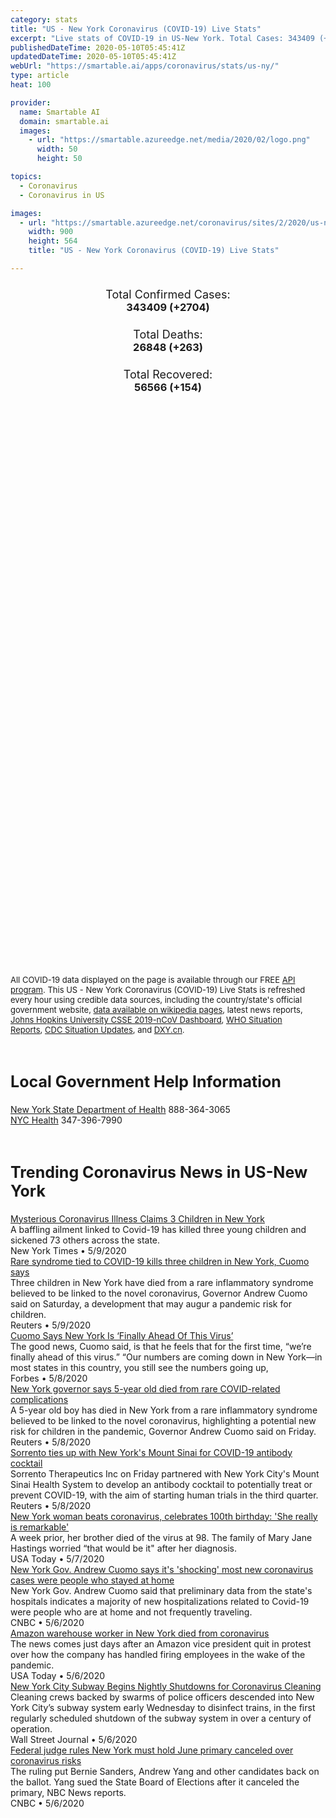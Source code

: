 ```yaml
---
category: stats
title: "US - New York Coronavirus (COVID-19) Live Stats"
excerpt: "Live stats of COVID-19 in US-New York. Total Cases: 343409 (+2704), Deaths: 26848 (+263), Recoveries: 56566(+154)."
publishedDateTime: 2020-05-10T05:45:41Z
updatedDateTime: 2020-05-10T05:45:41Z
webUrl: "https://smartable.ai/apps/coronavirus/stats/us-ny/"
type: article
heat: 100

provider:
  name: Smartable AI
  domain: smartable.ai
  images:
    - url: "https://smartable.azureedge.net/media/2020/02/logo.png"
      width: 50
      height: 50

topics:
  - Coronavirus
  - Coronavirus in US

images:
  - url: "https://smartable.azureedge.net/coronavirus/sites/2/2020/us-ny.jpg"
    width: 900
    height: 564
    title: "US - New York Coronavirus (COVID-19) Live Stats"

---
```

<div class="total-stats" style="text-align: center;">
    <h3>
	    <div style="font-size: 18px; font-weight: 400;">Total Confirmed Cases:</div>
	    343409 (<span class='red'>+2704</span>)
    </h3>
    <h3>
	    <div style="font-size: 18px; font-weight: 400;">Total Deaths:</div>
	    26848 (<span class='red'>+263</span>)
    </h3>
    <h3>
	    <div style="font-size: 18px; font-weight: 400;">Total Recovered:</div>
	    56566 (<span class='green'>+154</span>)
    </h3>
</div>

<script type="text/javascript" src="https://www.gstatic.com/charts/loader.js"></script>

<div id="time_series_chart" style="width: 100%; height: 400px;"></div>
<script type="text/javascript">
  google.charts.load('current', {'packages':['corechart']});
  google.charts.setOnLoadCallback(drawChart);
  function drawChart() {
    var data = google.visualization.arrayToDataTable([
      ['Date', 'Total Cases', 'Total Deaths', 'Total Recovered'],
      ['1/22/2020', 0, 0, 0],['1/23/2020', 0, 0, 0],['1/24/2020', 0, 0, 0],['1/25/2020', 0, 0, 0],['1/26/2020', 0, 0, 0],['1/27/2020', 0, 0, 0],['1/28/2020', 0, 0, 0],['1/29/2020', 0, 0, 0],['1/30/2020', 0, 0, 0],['1/31/2020', 0, 0, 0],['2/1/2020', 0, 0, 0],['2/2/2020', 0, 0, 0],['2/3/2020', 0, 0, 0],['2/4/2020', 0, 0, 0],['2/5/2020', 0, 0, 0],['2/6/2020', 0, 0, 0],['2/7/2020', 0, 0, 0],['2/8/2020', 0, 0, 0],['2/9/2020', 0, 0, 0],['2/10/2020', 0, 0, 0],['2/11/2020', 0, 0, 0],['2/12/2020', 0, 0, 0],['2/13/2020', 0, 0, 0],['2/14/2020', 0, 0, 0],['2/15/2020', 0, 0, 0],['2/16/2020', 0, 0, 0],['2/17/2020', 0, 0, 0],['2/18/2020', 0, 0, 0],['2/19/2020', 0, 0, 0],['2/20/2020', 0, 0, 0],['2/21/2020', 0, 0, 0],['2/22/2020', 0, 0, 0],['2/23/2020', 0, 0, 0],['2/24/2020', 0, 0, 0],['2/25/2020', 0, 0, 0],['2/26/2020', 0, 0, 0],['2/27/2020', 0, 0, 0],['2/28/2020', 0, 0, 0],['2/29/2020', 0, 0, 0],['3/1/2020', 0, 0, 0],['3/2/2020', 1, 0, 0],['3/3/2020', 2, 0, 0],['3/4/2020', 11, 0, 0],['3/5/2020', 23, 0, 0],['3/6/2020', 31, 0, 0],['3/7/2020', 76, 0, 0],['3/8/2020', 106, 0, 0],['3/9/2020', 142, 0, 0],['3/10/2020', 150, 0, 0],['3/11/2020', 218, 0, 0],['3/12/2020', 326, 0, 0],['3/13/2020', 439, 0, 0],['3/14/2020', 613, 2, 0],['3/15/2020', 746, 6, 0],['3/16/2020', 974, 10, 0],['3/17/2020', 1708, 16, 0],['3/18/2020', 3086, 17, 1],['3/19/2020', 5712, 38, 1],['3/20/2020', 8515, 56, 1],['3/21/2020', 12322, 76, 1],['3/22/2020', 16916, 153, 1],['3/23/2020', 23230, 183, 1],['3/24/2020', 26376, 271, 1],['3/25/2020', 33033, 366, 1],['3/26/2020', 39140, 461, 1],['3/27/2020', 46094, 605, 1],['3/28/2020', 53520, 834, 1],['3/29/2020', 59746, 966, 1],['3/30/2020', 67384, 1342, 1],['3/31/2020', 76049, 1714, 1],['4/1/2020', 84046, 2220, 6409],['4/2/2020', 92743, 2468, 6440],['4/3/2020', 103060, 2935, 6555],['4/4/2020', 114174, 3565, 11163],['4/5/2020', 123160, 4159, 12924],['4/6/2020', 131830, 4758, 14183],['4/7/2020', 140386, 5489, 15592],['4/8/2020', 151079, 6269, 15927],['4/9/2020', 161807, 7067, 16234],['4/10/2020', 174489, 7887, 16517],['4/11/2020', 181825, 8650, 16957],['4/12/2020', 190288, 9385, 25582],['4/13/2020', 196146, 10058, 26068],['4/14/2020', 203377, 10842, 26611],['4/15/2020', 214698, 11620, 27188],['4/16/2020', 223691, 12248, 27712],['4/17/2020', 235395, 17131, 27850],['4/18/2020', 242570, 17627, 28431],['4/19/2020', 248417, 18298, 28822],['4/20/2020', 253311, 18822, 29311],['4/21/2020', 258589, 19470, 29506],['4/22/2020', 263744, 20248, 29511],['4/23/2020', 271162, 20982, 30817],['4/24/2020', 277165, 21454, 30817],['4/25/2020', 288313, 22109, 31218],['4/26/2020', 293991, 22371, 31218],['4/27/2020', 298004, 22764, 45557],['4/28/2020', 301450, 23144, 46963],['4/29/2020', 306158, 23577, 48173],['4/30/2020', 310839, 23780, 49405],['5/1/2020', 315015, 24072, 49986],['5/2/2020', 319213, 24368, 50567],['5/3/2020', 323883, 24824, 52791],['5/4/2020', 327374, 25105, 53345],['5/5/2020', 330139, 25241, 53731],['5/6/2020', 333491, 25956, 54597],['5/7/2020', 337421, 26365, 55547],['5/8/2020', 340705, 26585, 56412],['5/9/2020', 343409, 26848, 56566],
    ]);
    var options = {
      curveType: 'none',
      chartArea: {'width': '80%', 'height': '80%'},
      legend: { position: 'top' },
      lineWidth: 5,
      colors: ['#f60109', '#444444', '#81B71F']
    };
    var chart = new google.visualization.LineChart(document.getElementById('time_series_chart'));
    chart.draw(data, options);
  }
</script>

<div id="geo_chart" style="width: 100%; height: 500px;"></div>
<script type="text/javascript">
  google.charts.load('current', {
    'packages':['geochart'],
    'mapsApiKey': 'AIzaSyDk1HhVhLaveyKrUhhHZ5YwzIpEcbdal6U'
  });
  google.charts.setOnLoadCallback(drawRegionsMap);
  function drawRegionsMap() {
    var data = google.visualization.arrayToDataTable([
      ['LATITUDE', 'LONGITUDE', 'DESCRIPTION', 'Total Cases', 'Total Deaths'],
      [42.65258, -73.756233, "Albany", 1416, 69],[42.3193, -77.7386, "Allegany", 35, 2],[42.1716, -75.8586, "Broome", 372, 24],[42.0368, -78.3373, "Cattaraugus", 60, 2],[42.7511, -76.6994, "Cayuga", 53, 2],[42.0747, -79.485, "Chautauqua", 40, 4],[42.0127, -76.7298, "Chemung", 131, 3],[42.624, -75.3353, "Chenango", 109, 3],[44.6951, -73.4563, "Clinton", 76, 4],[42.4134, -73.6778, "Columbia", 304, 22],[42.6004, -76.1784, "Cortland", 32, 1],[42.4459, -74.9088, "Delaware", 65, 4],[41.6191, -73.7944, "Dutchess", 3319, 98],[43.0085, -78.6308, "Erie", 4337, 357],[43.8345, -73.7647, "Essex", 39, 0],[44.2326, -74.4621, "Franklin", 17, 0],[43.1028, -74.2661, "Fulton", 104, 8],[42.978, -77.9899, "Genesee", 170, 3],[42.1773, -74.0229, "Greene", 204, 10],[43.5944, -74.3822, "Hamilton", 5, 1],[43.1859, -75.0151, "Herkimer", 77, 3],[43.7351, -76.1344, "Jefferson", 67, 0],[42.5838, -77.7915, "Livingston", 101, 6],[42.7401, -75.5436, "Madison", 250, 7],[41.3046, 74.1827, "Monroe", 1775, 147],[42.942, -74.1907, "Montgomery", 66, 4],[40.6546, -73.5594, "Nassau", 38028, 1940],[40.7128, -74.006, "New York", 183289, 19818],[43.1451, -78.8777, "Niagara", 627, 44],[43.0479, -75.2811, "Oneida", 638, 23],[43.0409, -76.1438, "Onondaga", 1218, 69],[42.8095, -77.2582, "Ontario", 104, 9],[41.3782, -74.6909, "Orange", 9486, 367],[43.3213, -78.3891, "Orleans", 122, 19],[43.3194, -76.5778, "Oswego", 75, 3],[42.7978, -74.7506, "Otsego", 67, 4],[41.4228, -73.6069, "Putnam", 1080, 55],[42.5332, -73.7493, "Rensselaer", 407, 23],[41.1489, -73.983, "Rockland", 12400, 562],[43.0324, -73.936, "Saratoga", 399, 13],[42.8614, -73.9206, "Schenectady", 571, 28],[42.7068, -74.3473, "Schoharie", 46, 1],[42.335, -76.7881, "Schuyler", 8, 0],[44.7481, -74.997, "St. Lawrence", 187, 2],[42.1634, -77.0925, "Steuben", 226, 39],[40.9849, -72.6151, "Suffolk", 36461, 1597],[41.7962, -74.7429, "Sullivan", 1071, 25],[42.2149, -76.496, "Tioga", 104, 14],[42.4113, -76.4883, "Tompkins", 132, 0],[41.8586, -74.3118, "Ulster", 1440, 54],[43.5614, -73.6588, "Warren", 202, 21],[43.4082, -73.2617, "Washington", 204, 12],[43.2371, -77.0628, "Wayne", 79, 2],[41.122, -73.7949, "Westchester", 31087, 1305],[42.6312, -78.0525, "Wyoming", 75, 5],[43.8947, -75.3914, "Lewis", 11, 5],[42.6135, -76.8225, "Seneca", 48, 2],[42.6123, -77.0916, "Yates", 20, 3],
    ]);
    var options = {
      backgroundColor: {fill:'transparent',stroke:'#FFF' ,strokeWidth:0 }, 
      displayMode: 'markers',
      region: 'US-NY', 
      resolution: 'metros',
      colorAxis: {colors: ['#F27D81', '#f60109']},
      sizeAxis: {minSize:3,  maxSize:12},
    };
    var chart = new google.visualization.GeoChart(document.getElementById('geo_chart'));
    chart.draw(data, options);
  };
</script>

<div id="geo_table"></div>
<script type="text/javascript">
  google.charts.load('current', {'packages':['table']});
  google.charts.setOnLoadCallback(drawTable);
  function drawTable() {
    var data = new google.visualization.DataTable();
    data.addColumn('string', 'Location');
    data.addColumn('number', 'Total Cases');
    data.addColumn('number', 'New Cases');
    data.addColumn('number', 'Active Cases');
    data.addColumn('number', 'Total Deaths');
    data.addColumn('number', 'New Deaths');
    data.addColumn('number', 'Total Recovered');
    data.addRows([
      [{v:"Albany", f:"Albany"}, 1416, 32, 1347, 69, 1, 0],[{v:"Allegany", f:"Allegany"}, 35, 0, 6, 2, 0, 27],[{v:"Broome", f:"Broome"}, 372, 8, 262, 24, 0, 86],[{v:"Cattaraugus", f:"Cattaraugus"}, 60, 1, 58, 2, 0, 0],[{v:"Cayuga", f:"Cayuga"}, 53, 1, 9, 2, 0, 42],[{v:"Chautauqua", f:"Chautauqua"}, 40, 0, 12, 4, 0, 24],[{v:"Chemung", f:"Chemung"}, 131, 1, 118, 3, 0, 10],[{v:"Chenango", f:"Chenango"}, 109, 4, 106, 3, 0, 0],[{v:"Clinton", f:"Clinton"}, 76, 2, 28, 4, 0, 44],[{v:"Columbia", f:"Columbia"}, 304, 0, 216, 22, 1, 66],[{v:"Cortland", f:"Cortland"}, 32, 0, 3, 1, 0, 28],[{v:"Delaware", f:"Delaware"}, 65, 0, 29, 4, 0, 32],[{v:"Dutchess", f:"Dutchess"}, 3319, 42, 2848, 98, 2, 373],[{v:"Erie", f:"Erie"}, 4337, 82, 3501, 357, 11, 479],[{v:"Essex", f:"Essex"}, 39, 1, 31, 0, 0, 8],[{v:"Franklin", f:"Franklin"}, 17, 0, 13, 0, 0, 4],[{v:"Fulton", f:"Fulton"}, 104, 1, 96, 8, 1, 0],[{v:"Genesee", f:"Genesee"}, 170, 1, 103, 3, 0, 64],[{v:"Greene", f:"Greene"}, 204, 5, 134, 10, 0, 60],[{v:"Hamilton", f:"Hamilton"}, 5, 0, 4, 1, 0, 0],[{v:"Herkimer", f:"Herkimer"}, 77, 1, 74, 3, 0, 0],[{v:"Jefferson", f:"Jefferson"}, 67, 1, 58, 0, 0, 9],[{v:"Livingston", f:"Livingston"}, 101, 1, 66, 6, 0, 29],[{v:"Madison", f:"Madison"}, 250, 1, 137, 7, 1, 106],[{v:"Monroe", f:"Monroe"}, 1775, 40, 1103, 147, 4, 525],[{v:"Montgomery", f:"Montgomery"}, 66, 2, 37, 4, 0, 25],[{v:"Nassau", f:"Nassau"}, 38028, 216, 33935, 1940, 22, 2153],[{v:"New York", f:"New York"}, 183289, 1506, 163471, 19818, 192, 0],[{v:"Niagara", f:"Niagara"}, 627, 22, 429, 44, 4, 154],[{v:"Oneida", f:"Oneida"}, 638, 18, 502, 23, 1, 113],[{v:"Onondaga", f:"Onondaga"}, 1218, 49, 727, 69, 4, 422],[{v:"Ontario", f:"Ontario"}, 104, 0, 48, 9, 0, 47],[{v:"Orange", f:"Orange"}, 9486, 84, 9119, 367, 0, 0],[{v:"Orleans", f:"Orleans"}, 122, 1, 81, 19, 3, 22],[{v:"Oswego", f:"Oswego"}, 75, 3, 26, 3, 0, 46],[{v:"Otsego", f:"Otsego"}, 67, 0, 32, 4, 0, 31],[{v:"Putnam", f:"Putnam"}, 1080, 6, 1025, 55, 0, 0],[{v:"Rensselaer", f:"Rensselaer"}, 407, 27, 279, 23, 0, 105],[{v:"Rockland", f:"Rockland"}, 12400, 51, 11838, 562, 0, 0],[{v:"Saratoga", f:"Saratoga"}, 399, 11, 265, 13, 0, 121],[{v:"Schenectady", f:"Schenectady"}, 571, 13, 345, 28, 0, 198],[{v:"Schoharie", f:"Schoharie"}, 46, 1, 45, 1, 0, 0],[{v:"Schuyler", f:"Schuyler"}, 8, 0, 2, 0, 0, 6],[{v:"St. Lawrence", f:"St. Lawrence"}, 187, 0, 185, 2, 0, 0],[{v:"Steuben", f:"Steuben"}, 226, 1, 83, 39, 2, 104],[{v:"Suffolk", f:"Suffolk"}, 36461, 238, 32752, 1597, 29, 2112],[{v:"Sullivan", f:"Sullivan"}, 1071, 32, 700, 25, 2, 346],[{v:"Tioga", f:"Tioga"}, 104, 5, 70, 14, 0, 20],[{v:"Tompkins", f:"Tompkins"}, 132, 1, 38, 0, 0, 94],[{v:"Ulster", f:"Ulster"}, 1440, 11, 1225, 54, 0, 161],[{v:"Warren", f:"Warren"}, 202, 3, 181, 21, 1, 0],[{v:"Washington", f:"Washington"}, 204, 3, 153, 12, 1, 39],[{v:"Wayne", f:"Wayne"}, 79, 0, 42, 2, 0, 35],[{v:"Westchester", f:"Westchester"}, 31087, 182, 20411, 1305, 0, 9371],[{v:"Wyoming", f:"Wyoming"}, 75, 2, 39, 5, 0, 31],[{v:"Lewis", f:"Lewis"}, 11, 1, 1, 5, 0, 5],[{v:"Seneca", f:"Seneca"}, 48, 2, 46, 2, 0, 0],[{v:"Yates", f:"Yates"}, 20, 0, 15, 3, 0, 2],
    ]);
    data.setProperty(0, 0, 'style', 'min-width:100px');
    var table = new google.visualization.Table(document.getElementById('geo_table'));
    table.draw(data, {allowHtml: true, sortColumn: 2, sortAscending: false, width: '660px', height: '100%'});
  }
</script>

<span style="font-size: 13px">All COVID-19 data displayed on the page is available through our FREE <a href="https://developer.smartable.ai">API program</a>. This US - New York Coronavirus (COVID-19) Live Stats is refreshed every hour using credible data sources, including the country/state's official government website, <a href="https://en.wikipedia.org/wiki/2019%E2%80%9320_coronavirus_pandemic" target="_blank">data available on wikipedia pages</a>, latest news reports, <a href="https://systems.jhu.edu/research/public-health/ncov/" target="_blank">Johns Hopkins University CSSE 2019-nCoV Dashboard</a>, <a href="https://www.who.int/emergencies/diseases/novel-coronavirus-2019/situation-reports" target="_blank">WHO Situation Reports</a>, <a href="https://www.cdc.gov/coronavirus/2019-ncov/index.html" target="_blank">CDC Situation Updates</a>, and <a href="https://ncov.dxy.cn/ncovh5/view/pneumonia" target="_blank">DXY.cn</a>.</span>

<h2 id="news" class="center" style="margin-top: 60px; font-size: 25px;">Local Government Help Information</h2>
<div class="info center">
<a href="https://www.health.ny.gov/" target="_blank" rel="noopener noreferrer">New York State Department of Health</a> 888-364-3065<br /><a href="https://www1.nyc.gov/site/doh/health/health-topics/coronavirus.page" target="_blank" rel="noopener noreferrer">NYC Health</a> 347-396-7990
</div>
<h2 id="news" class="center" style="margin-top: 60px; font-size: 25px;">Trending Coronavirus News in US-New York</h2>
<div class="row">
<div class="col-md-6 col-sm-12">
  <div class="content-card">
	<a href="https://www.nytimes.com/2020/05/09/health/mysterious-coronavirus-illness-claims-3-children-in-new-york.html"><div class="card-image" style="background-image: url(https://static01.nyt.com/images/2020/05/09/us/politics/09virus-kids/merlin_171615855_3fcf73e0-bb43-4f50-85ee-4542d445b500-facebookJumbo.jpg)"></div></a>
	<div class="content">
		<div class="card-title"><a href="https://www.nytimes.com/2020/05/09/health/mysterious-coronavirus-illness-claims-3-children-in-new-york.html">Mysterious Coronavirus Illness Claims 3 Children in New York</a></div>
		<div class="card-excerpt">A baffling ailment linked to Covid-19 has killed three young children and sickened 73 others across the state.</div>
		<div class="card-meta">
			<span class="card-provider">New York Times</span> • <span class="card-date">5/9/2020</span>
		</div>
	</div>
  </div>
</div>
<div class="col-md-6 col-sm-12">
  <div class="content-card">
	<a href="https://www.reuters.com/article/us-health-coronavirus-usa-ny-idUSKBN22L0OF"><div class="card-image" style="background-image: url(https://s4.reutersmedia.net/resources/r/?m=02&d=20200509&t=2&i=1518049053&w=&fh=545px&fw=&ll=&pl=&sq=&r=LYNXMPEG480M9)"></div></a>
	<div class="content">
		<div class="card-title"><a href="https://www.reuters.com/article/us-health-coronavirus-usa-ny-idUSKBN22L0OF">Rare syndrome tied to COVID-19 kills three children in New York, Cuomo says</a></div>
		<div class="card-excerpt">Three children in New York have died from a rare inflammatory syndrome believed to be linked to the novel coronavirus, Governor Andrew Cuomo said on Saturday, a development that may augur a pandemic risk for children.</div>
		<div class="card-meta">
			<span class="card-provider">Reuters</span> • <span class="card-date">5/9/2020</span>
		</div>
	</div>
  </div>
</div>
<div class="col-md-6 col-sm-12">
  <div class="content-card">
	<a href="https://www.forbes.com/sites/sergeiklebnikov/2020/05/08/cuomo-says-new-york-is-finally-ahead-of-this-virus/"><div class="card-image" style="background-image: url(https://thumbor.forbes.com/thumbor/fit-in/1200x0/filters%3Aformat%28jpg%29/https%3A%2F%2Fspecials-images.forbesimg.com%2Fimageserve%2F5eb58ade170c940006485cd8%2F0x0.jpg)"></div></a>
	<div class="content">
		<div class="card-title"><a href="https://www.forbes.com/sites/sergeiklebnikov/2020/05/08/cuomo-says-new-york-is-finally-ahead-of-this-virus/">Cuomo Says New York Is ‘Finally Ahead Of This Virus’</a></div>
		<div class="card-excerpt">The good news, Cuomo said, is that he feels that for the first time, “we’re finally ahead of this virus.” “Our numbers are coming down in New York—in most states in this country, you still see the numbers going up,</div>
		<div class="card-meta">
			<span class="card-provider">Forbes</span> • <span class="card-date">5/8/2020</span>
		</div>
	</div>
  </div>
</div>
<div class="col-md-6 col-sm-12">
  <div class="content-card">
	<a href="https://www.reuters.com/article/us-health-coronavirus-usa-new-york-idUSKBN22K2C0"><div class="card-image" style="background-image: url(https://s3.reutersmedia.net/resources/r/?m=02&d=20200508&t=2&i=1517982487&w=&fh=545px&fw=&ll=&pl=&sq=&r=LYNXMPEG471GQ)"></div></a>
	<div class="content">
		<div class="card-title"><a href="https://www.reuters.com/article/us-health-coronavirus-usa-new-york-idUSKBN22K2C0">New York governor says 5-year old died from rare COVID-related complications</a></div>
		<div class="card-excerpt">A 5-year old boy has died in New York from a rare inflammatory syndrome believed to be linked to the novel coronavirus, highlighting a potential new risk for children in the pandemic, Governor Andrew Cuomo said on Friday.</div>
		<div class="card-meta">
			<span class="card-provider">Reuters</span> • <span class="card-date">5/8/2020</span>
		</div>
	</div>
  </div>
</div>
<div class="col-md-6 col-sm-12">
  <div class="content-card">
	<a href="https://www.reuters.com/article/us-health-coronavirus-sorrento-thera-idUSKBN22K1QX"><div class="card-image" style="background-image: url(https://s2.reutersmedia.net/resources/r/?m=02&d=20200508&t=2&i=1517941902&w=&fh=545px&fw=&ll=&pl=&sq=&r=LYNXMPEG4713H)"></div></a>
	<div class="content">
		<div class="card-title"><a href="https://www.reuters.com/article/us-health-coronavirus-sorrento-thera-idUSKBN22K1QX">Sorrento ties up with New York's Mount Sinai for COVID-19 antibody cocktail</a></div>
		<div class="card-excerpt">Sorrento Therapeutics Inc on Friday partnered with New York City's Mount Sinai Health System to develop an antibody cocktail to potentially treat or prevent COVID-19, with the aim of starting human trials in the third quarter.</div>
		<div class="card-meta">
			<span class="card-provider">Reuters</span> • <span class="card-date">5/8/2020</span>
		</div>
	</div>
  </div>
</div>
<div class="col-md-6 col-sm-12">
  <div class="content-card">
	<a href="https://www.usatoday.com/story/news/nation/2020/05/07/new-york-woman-beats-coronavirus-celebrates-100th-birthday/3090164001/"><div class="card-image" style="background-image: url(https://www.gannett-cdn.com/presto/2020/05/07/PROC/818d0811-1f2d-418b-9eda-2ff3a3882058-MaryJaneHastings.jpg?auto=webp&crop=610,344,x0,y133&format=pjpg&width=1200)"></div></a>
	<div class="content">
		<div class="card-title"><a href="https://www.usatoday.com/story/news/nation/2020/05/07/new-york-woman-beats-coronavirus-celebrates-100th-birthday/3090164001/">New York woman beats coronavirus, celebrates 100th birthday: 'She really is remarkable'</a></div>
		<div class="card-excerpt">A week prior, her brother died of the virus at 98. The family of Mary Jane Hastings worried “that would be it" after her diagnosis.</div>
		<div class="card-meta">
			<span class="card-provider">USA Today</span> • <span class="card-date">5/7/2020</span>
		</div>
	</div>
  </div>
</div>
<div class="col-md-6 col-sm-12">
  <div class="content-card">
	<a href="https://www.cnbc.com/video/2020/05/06/new-york-gov-andrew-cuomo-says-its-shocking-most-new-coronavirus-cases-were-people-who-stayed-at-home.html"><div class="card-image" style="background-image: url(https://image.cnbcfm.com/api/v1/image/106515969-1588339507418gettyimages-1211432279.jpeg?v=1588339543)"></div></a>
	<div class="content">
		<div class="card-title"><a href="https://www.cnbc.com/video/2020/05/06/new-york-gov-andrew-cuomo-says-its-shocking-most-new-coronavirus-cases-were-people-who-stayed-at-home.html">New York Gov. Andrew Cuomo says it's 'shocking' most new coronavirus cases were people who stayed at home</a></div>
		<div class="card-excerpt">New York Gov. Andrew Cuomo said that preliminary data from the state's hospitals indicates a majority of new hospitalizations related to Covid-19 were people who are at home and not frequently traveling.</div>
		<div class="card-meta">
			<span class="card-provider">CNBC</span> • <span class="card-date">5/6/2020</span>
		</div>
	</div>
  </div>
</div>
<div class="col-md-6 col-sm-12">
  <div class="content-card">
	<a href="https://www.usatoday.com/story/money/2020/05/06/amazon-warehouse-worker-new-york-dies-covid-19/5174153002/"><div class="card-image" style="background-image: url(https://www.gannett-cdn.com/-mm-/88db7ee00853f893c9be4e95ba6926f5759d36dc/c=0-316-6054-3721/local/-/media/2020/04/13/USATODAY/usatsports/amazon-covid-19-employees-mf.jpg?auto=webp&format=pjpg&width=1200)"></div></a>
	<div class="content">
		<div class="card-title"><a href="https://www.usatoday.com/story/money/2020/05/06/amazon-warehouse-worker-new-york-dies-covid-19/5174153002/">Amazon warehouse worker in New York died from coronavirus</a></div>
		<div class="card-excerpt">The news comes just days after an Amazon vice president quit in protest over how the company has handled firing employees in the wake of the pandemic.</div>
		<div class="card-meta">
			<span class="card-provider">USA Today</span> • <span class="card-date">5/6/2020</span>
		</div>
	</div>
  </div>
</div>
<div class="col-md-6 col-sm-12">
  <div class="content-card">
	<a href="https://www.wsj.com/articles/new-york-city-subway-begins-nightly-shutdowns-for-coronavirus-cleaning-11588767945"><div class="card-image" style="background-image: url(https://images.wsj.net/im-184067/social)"></div></a>
	<div class="content">
		<div class="card-title"><a href="https://www.wsj.com/articles/new-york-city-subway-begins-nightly-shutdowns-for-coronavirus-cleaning-11588767945">New York City Subway Begins Nightly Shutdowns for Coronavirus Cleaning</a></div>
		<div class="card-excerpt">Cleaning crews backed by swarms of police officers descended into New York City’s subway system early Wednesday to disinfect trains, in the first regularly scheduled shutdown of the subway system in over a century of operation.</div>
		<div class="card-meta">
			<span class="card-provider">Wall Street Journal</span> • <span class="card-date">5/6/2020</span>
		</div>
	</div>
  </div>
</div>
<div class="col-md-6 col-sm-12">
  <div class="content-card">
	<a href="https://www.cnbc.com/2020/05/06/federal-judge-rules-new-york-must-hold-june-primary-canceled-over-coronavirus-risks.html"><div class="card-image" style="background-image: url(https://image.cnbcfm.com/api/v1/image/106377295-1581016906951rts2zwd4.jpg?v=1581016992)"></div></a>
	<div class="content">
		<div class="card-title"><a href="https://www.cnbc.com/2020/05/06/federal-judge-rules-new-york-must-hold-june-primary-canceled-over-coronavirus-risks.html">Federal judge rules New York must hold June primary canceled over coronavirus risks</a></div>
		<div class="card-excerpt">The ruling put Bernie Sanders, Andrew Yang and other candidates back on the ballot. Yang sued the State Board of Elections after it canceled the primary, NBC News reports.</div>
		<div class="card-meta">
			<span class="card-provider">CNBC</span> • <span class="card-date">5/6/2020</span>
		</div>
	</div>
  </div>
</div>

</div>

